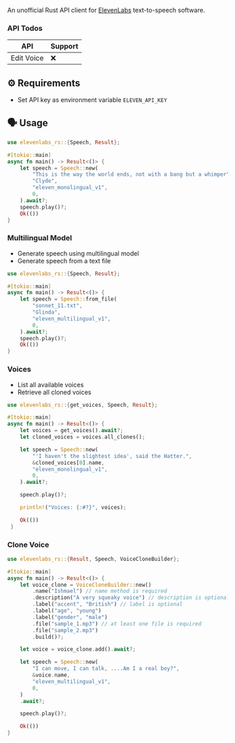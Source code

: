 An unofficial Rust API client for [ElevenLabs](https://elevenlabs.io/) text-to-speech software.

### API Todos

| API        | Support |
| ---------- | ------- |
| Edit Voice | ❌      |

## ⚙️ Requirements

- Set API key as environment variable `ELEVEN_API_KEY`

## 🗣️ Usage

```rust
use elevenlabs_rs::{Speech, Result};

#[tokio::main]
async fn main() -> Result<()> {
    let speech = Speech::new(
        "This is the way the world ends, not with a bang but a whimper",
        "Clyde",
        "eleven_monolingual_v1",
        0,
    ).await?;
    speech.play()?;
    Ok(())
}
```

### Multilingual Model

- Generate speech using multilingual model
- Generate speech from a text file

```rust
use elevenlabs_rs::{Speech, Result};

#[tokio::main]
async fn main() -> Result<()> {
    let speech = Speech::from_file(
        "sonnet_11.txt",
        "Glinda",
        "eleven_multilingual_v1",
        0,
    ).await?;
    speech.play()?;
    Ok(())
}
```

### Voices

- List all available voices
- Retrieve all cloned voices

```rust
use elevenlabs_rs::{get_voices, Speech, Result};

#[tokio::main]
async fn main() -> Result<()> {
    let voices = get_voices().await?;
    let cloned_voices = voices.all_clones();

    let speech = Speech::new(
        "'I haven't the slightest idea', said the Hatter.",
        &cloned_voices[0].name,
        "eleven_monolingual_v1",
        0,
    ).await?;

    speech.play()?;

    println!("Voices: {:#?}", voices);

    Ok(())
 }
```

### Clone Voice

```rust
use elevenlabs_rs::{Result, Speech, VoiceCloneBuilder};

#[tokio::main]
async fn main() -> Result<()> {
    let voice_clone = VoiceCloneBuilder::new()
        .name("Ishmael") // name method is required
        .description("A very squeaky voice") // description is optional
        .label("accent", "British") // label is optional
        .label("age", "young")
        .label("gender", "male")
        .file("sample_1.mp3") // at least one file is required
        .file("sample_2.mp3")
        .build()?;

    let voice = voice_clone.add().await?;

    let speech = Speech::new(
        "I can move, I can talk, ....Am I a real boy?",
        &voice.name,
        "eleven_multilingual_v1",
        0,
    )
    .await?;

    speech.play()?;

    Ok(())
}
```
